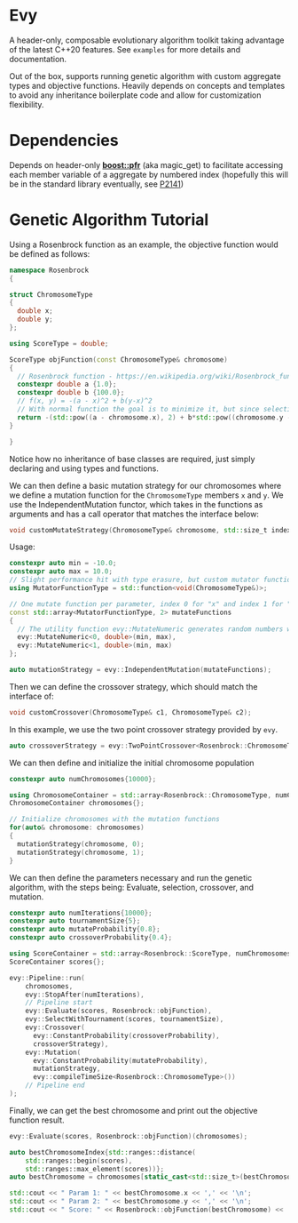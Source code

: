 # Evy

A header-only, composable evolutionary algorithm toolkit taking advantage of the latest C++20 features. See `examples` for more details and documentation.

Out of the box, supports running genetic algorithm with custom aggregate types and objective functions. Heavily depends on concepts and templates to avoid any inheritance boilerplate code and allow for customization flexibility.

# Dependencies

Depends on header-only [__boost::pfr__](https://github.com/boostorg/pfr) (aka magic\_get) to facilitate accessing each member variable of a aggregate by numbered index (hopefully this will be in the standard library eventually, see [P2141](https://www.open-std.org/jtc1/sc22/wg21/docs/papers/2020/p2141r0.html))

# Genetic Algorithm Tutorial

Using a Rosenbrock function as an example, the objective function would be defined as follows:

```C++
namespace Rosenbrock
{

struct ChromosomeType
{
  double x;
  double y;
};

using ScoreType = double;

ScoreType objFunction(const ChromosomeType& chromosome)
{
  // Rosenbrock function - https://en.wikipedia.org/wiki/Rosenbrock_function 
  constexpr double a {1.0};
  constexpr double b {100.0};
  // f(x, y) = -(a - x)^2 + b(y-x)^2
  // With normal function the goal is to minimize it, but since selection maximizes by default, multiply function by -1.
  return -(std::pow((a - chromosome.x), 2) + b*std::pow((chromosome.y - std::pow(chromosome.x, 2)), 2));
}

}
```

Notice how no inheritance of base classes are required, just simply declaring and using types and functions.

We can then define a basic mutation strategy for our chromosomes where we define a mutation function for the `ChromosomeType` members `x` and `y`.
We use the IndependentMutation functor, which takes in the functions as arguments and has a call operator that matches the interface below:

```C++
void customMutateStrategy(ChromosomeType& chromosome, std::size_t index)
```

Usage:


```C++
constexpr auto min = -10.0;
constexpr auto max = 10.0;
// Slight performance hit with type erasure, but custom mutator functions could be substituted instead
using MutatorFunctionType = std::function<void(ChromosomeType&)>;

// One mutate function per parameter, index 0 for "x" and index 1 for "y"
const std::array<MutatorFunctionType, 2> mutateFunctions
{
  // The utility function evy::MutateNumeric generates random numbers with a uniform distribution for integer or floating point types. 
  evy::MutateNumeric<0, double>(min, max),
  evy::MutateNumeric<1, double>(min, max)
};

auto mutationStrategy = evy::IndependentMutation(mutateFunctions);
```

Then we can define the crossover strategy, which should match the interface of:

```C++
void customCrossover(ChromosomeType& c1, ChromosomeType& c2);
```

In this example, we use the two point crossover strategy provided by `evy`.

```C++
auto crossoverStrategy = evy::TwoPointCrossover<Rosenbrock::ChromosomeType>{}; ```
```

We can then define and initialize the initial chromosome population

```C++
constexpr auto numChromosomes{10000};

using ChromosomeContainer = std::array<Rosenbrock::ChromosomeType, numChromosomes>;
ChromosomeContainer chromosomes{};

// Initialize chromosomes with the mutation functions
for(auto& chromosome: chromosomes)
{
  mutationStrategy(chromosome, 0);
  mutationStrategy(chromosome, 1);
}
```

We can then define the parameters necessary and run the genetic algorithm, with the steps being: Evaluate, selection, crossover, and mutation.

```C++
constexpr auto numIterations{10000};
constexpr auto tournamentSize{5};
constexpr auto mutateProbability{0.8};
constexpr auto crossoverProbability{0.4};

using ScoreContainer = std::array<Rosenbrock::ScoreType, numChromosomes>;
ScoreContainer scores{};

evy::Pipeline::run(
    chromosomes, 
    evy::StopAfter(numIterations),
    // Pipeline start
    evy::Evaluate(scores, Rosenbrock::objFunction),
    evy::SelectWithTournament(scores, tournamentSize),
    evy::Crossover(
      evy::ConstantProbability(crossoverProbability), 
      crossoverStrategy),
    evy::Mutation(
      evy::ConstantProbability(mutateProbability), 
      mutationStrategy,
      evy::compileTimeSize<Rosenbrock::ChromosomeType>())
    // Pipeline end
);
```

Finally, we can get the best chromosome and print out the objective function result.

```C++
evy::Evaluate(scores, Rosenbrock::objFunction)(chromosomes);

auto bestChromosomeIndex{std::ranges::distance(
    std::ranges::begin(scores),
    std::ranges::max_element(scores))};
auto bestChromosome = chromosomes[static_cast<std::size_t>(bestChromosomeIndex)];

std::cout << " Param 1: " << bestChromosome.x << ',' << '\n';
std::cout << " Param 2: " << bestChromosome.y << ',' << '\n';
std::cout << " Score: " << Rosenbrock::objFunction(bestChromosome) << '\n';
```
